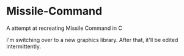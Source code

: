 # Missile-Command

A attempt at recreating Missile Command in C

I'm switching over to a new graphics library. After that, it'll be edited intermittently.
